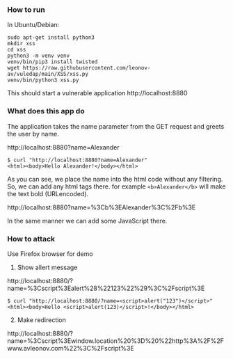 ### How to run

In Ubuntu/Debian:

```
sudo apt-get install python3
mkdir xss
cd xss
python3 -m venv venv
venv/bin/pip3 install twisted
wget https://raw.githubusercontent.com/leonov-av/vuledap/main/XSS/xss.py
venv/bin/python3 xss.py
```
This should start a vulnerable application http://localhost:8880

### What does this app do
The application takes the name parameter from the GET request and greets the user by name.

http://localhost:8880?name=Alexander

```
$ curl "http://localhost:8880?name=Alexander"
<html><body>Hello Alexander!</body></html>
```

As you can see, we place the name into the html code without any filtering. So, we can add any html tags there. for example ```<b>Alexander</b>``` will make the text bold (URLencoded).

http://localhost:8880?name=%3Cb%3EAlexander%3C%2Fb%3E

In the same manner we can add some JavaScript there. 

### How to attack

Use Firefox browser for demo

1. Show allert message

http://localhost:8880/?name=%3Cscript%3Ealert%28%22123%22%29%3C%2Fscript%3E
```
$ curl "http://localhost:8880/?name=<script>alert("123")</script>"
<html><body>Hello <script>alert(123)</script>!</body></html>
```

2. Make redirection

http://localhost:8880/?name=%3Cscript%3Ewindow.location%20%3D%20%22http%3A%2F%2Fwww.avleonov.com%22%3C%2Fscript%3E

